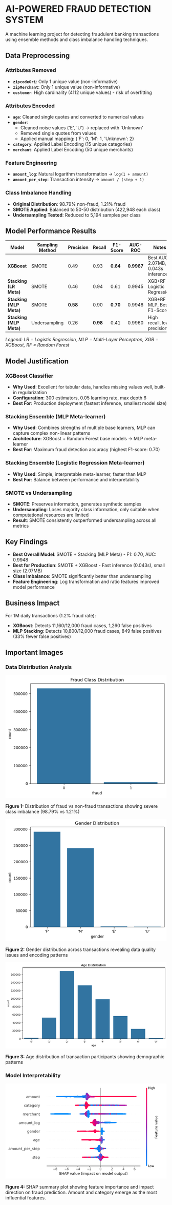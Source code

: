 # AI-POWERED FRAUD DETECTION SYSTEM
A machine learning project for detecting fraudulent banking transactions using ensemble methods and class imbalance handling techniques.

## Data Preprocessing

### Attributes Removed
- **`zipcodeOri`**: Only 1 unique value (non-informative)
- **`zipMerchant`**: Only 1 unique value (non-informative)  
- **`customer`**: High cardinality (4112 unique values) - risk of overfitting

### Attributes Encoded
- **`age`**: Cleaned single quotes and converted to numerical values
- **`gender`**: 
  - Cleaned noise values ('E', 'U') → replaced with 'Unknown'
  - Removed single quotes from values
  - Applied manual mapping: {'F': 0, 'M': 1, 'Unknown': 2}
- **`category`**: Applied Label Encoding (15 unique categories)
- **`merchant`**: Applied Label Encoding (50 unique merchants)

### Feature Engineering
- **`amount_log`**: Natural logarithm transformation → `log(1 + amount)`
- **`amount_per_step`**: Transaction intensity → `amount / (step + 1)`

### Class Imbalance Handling
- **Original Distribution**: 98.79% non-fraud, 1.21% fraud
- **SMOTE Applied**: Balanced to 50-50 distribution (422,948 each class)
- **Undersampling Tested**: Reduced to 5,194 samples per class

## Model Performance Results

| Model | Sampling Method | Precision | Recall | F1-Score | AUC-ROC | Notes |
|-------|----------------|-----------|--------|----------|---------|-------|
| **XGBoost** | SMOTE | 0.49 | 0.93 | **0.64** | **0.9967** | Best AUC, 2.07MB, 0.043s inference |
| **Stacking (LR Meta)** | SMOTE | 0.46 | 0.94 | 0.61 | 0.9945 | XGB+RF → Logistic Regression |
| **Stacking (MLP Meta)** | SMOTE | **0.58** | 0.90 | **0.70** | 0.9948 | XGB+RF → MLP, Best F1-Score |
| **Stacking (MLP Meta)** | Undersampling | 0.26 | **0.98** | 0.41 | 0.9960 | High recall, low precision |

*Legend: LR = Logistic Regression, MLP = Multi-Layer Perceptron, XGB = XGBoost, RF = Random Forest*

## Model Justification

### XGBoost Classifier
- **Why Used**: Excellent for tabular data, handles missing values well, built-in regularization
- **Configuration**: 300 estimators, 0.05 learning rate, max depth 6
- **Best For**: Production deployment (fastest inference, smallest model size)

### Stacking Ensemble (MLP Meta-learner)
- **Why Used**: Combines strengths of multiple base learners, MLP can capture complex non-linear patterns
- **Architecture**: XGBoost + Random Forest base models → MLP meta-learner
- **Best For**: Maximum fraud detection accuracy (highest F1-score: 0.70)

### Stacking Ensemble (Logistic Regression Meta-learner)
- **Why Used**: Simple, interpretable meta-learner, faster than MLP
- **Best For**: Balance between performance and interpretability

### SMOTE vs Undersampling
- **SMOTE**: Preserves information, generates synthetic samples
- **Undersampling**: Loses majority class information, only suitable when computational resources are limited
- **Result**: SMOTE consistently outperformed undersampling across all metrics

## Key Findings
- **Best Overall Model**: SMOTE + Stacking (MLP Meta) - F1: 0.70, AUC: 0.9948
- **Best for Production**: SMOTE + XGBoost - Fast inference (0.043s), small size (2.07MB)
- **Class Imbalance**: SMOTE significantly better than undersampling
- **Feature Engineering**: Log transformation and ratio features improved model performance

## Business Impact
For 1M daily transactions (1.2% fraud rate):
- **XGBoost**: Detects 11,160/12,000 fraud cases, 1,260 false positives
- **MLP Stacking**: Detects 10,800/12,000 fraud cases, 849 false positives (33% fewer false positives)

## Important Images

### Data Distribution Analysis

![Fraud Class Distribution](./Fraud%20Class%20Distribution.png)

**Figure 1:** Distribution of fraud vs non-fraud transactions showing severe class imbalance (98.79% vs 1.21%)

![Gender Distribution](./Gender%20Distribution.png)

**Figure 2:** Gender distribution across transactions revealing data quality issues and encoding patterns

![Age Distribution](./Age%20Distribution.png)

**Figure 3:** Age distribution of transaction participants showing demographic patterns

### Model Interpretability

![SHAP Summary Plot](./shap_summary_plot.png)

**Figure 4:** SHAP summary plot showing feature importance and impact direction on fraud prediction. Amount and category emerge as the most influential features.

